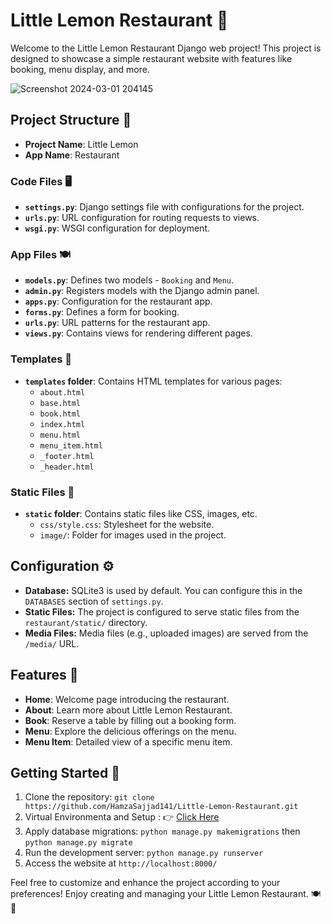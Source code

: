# Little Lemon Restaurant 🍋

Welcome to the Little Lemon Restaurant Django web project! This project is designed to showcase a simple restaurant website with features like booking, menu display, and more. 

![Screenshot 2024-03-01 204145](https://github.com/HamzaSajjad141/Little-Lemon-Restaurant/assets/125465047/5f6fcefc-9916-434c-90d8-cbb1bc225ad3)


## Project Structure 📂

- **Project Name**: Little Lemon
- **App Name**: Restaurant

### Code Files 🖥️
- **`settings.py`**: Django settings file with configurations for the project.
- **`urls.py`**: URL configuration for routing requests to views.
- **`wsgi.py`**: WSGI configuration for deployment.

### App Files 🍽️
- **`models.py`**: Defines two models - `Booking` and `Menu`.
- **`admin.py`**: Registers models with the Django admin panel.
- **`apps.py`**: Configuration for the restaurant app.
- **`forms.py`**: Defines a form for booking.
- **`urls.py`**: URL patterns for the restaurant app.
- **`views.py`**: Contains views for rendering different pages.

### Templates 📄
- **`templates` folder**: Contains HTML templates for various pages:
  - `about.html`
  - `base.html`
  - `book.html`
  - `index.html`
  - `menu.html`
  - `menu_item.html`
  - `_footer.html`
  - `_header.html`

### Static Files 🎨
- **`static` folder**: Contains static files like CSS, images, etc.
  - `css/style.css`: Stylesheet for the website.
  - `image/`: Folder for images used in the project.
 
## Configuration ⚙️

- **Database:** SQLite3 is used by default. You can configure this in the `DATABASES` section of `settings.py`.
- **Static Files:** The project is configured to serve static files from the `restaurant/static/` directory.
- **Media Files:** Media files (e.g., uploaded images) are served from the `/media/` URL.

## Features 🌟

- **Home**: Welcome page introducing the restaurant.
- **About**: Learn more about Little Lemon Restaurant.
- **Book**: Reserve a table by filling out a booking form.
- **Menu**: Explore the delicious offerings on the menu.
- **Menu Item**: Detailed view of a specific menu item.

## Getting Started 🚀

1. Clone the repository: `git clone https://github.com/HamzaSajjad141/Little-Lemon-Restaurant.git`
2. Virtual Environmenta and Setup : 👉 [Click Here](https://github.com/HamzaSajjad141/Django-VirtualEnvironment-Setup)
3. Apply database migrations: `python manage.py makemigrations` then `python manage.py migrate`
5. Run the development server: `python manage.py runserver`
6. Access the website at `http://localhost:8000/`

Feel free to customize and enhance the project according to your preferences! Enjoy creating and managing your Little Lemon Restaurant. 🍽️🍹
